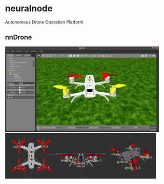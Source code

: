 # neuralnode
Autonomous Drone Operation Platform

## nnDrone

<img src=doc/images/nngaz.png>
<img src=doc/images/nn1.png width="165" height="150"><img src=doc/images/nn2.png width="165" height="150"><img src=doc/images/nn3.png width="165" height="150">

